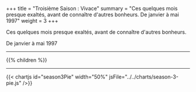 +++
title = "Troisième Saison : Vivace"
summary = "Ces quelques mois presque exaltés, avant de connaître d'autres bonheurs. De janvier à mai 1997"
weight = 3
+++

Ces quelques mois presque exaltés, avant de connaître d'autres bonheurs.

De janvier à mai 1997

---
{{% children  %}}

---
{{< chartjs id="season3Pie" width="50%" jsFile="../../charts/season-3-pie.js" />}}
